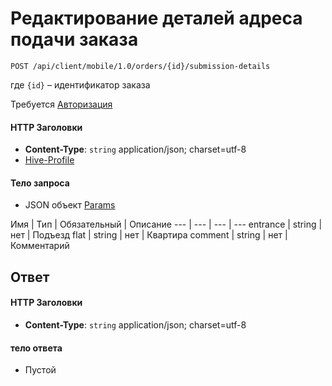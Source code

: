 # Редактирование деталей адреса подачи заказа

`POST /api/client/mobile/1.0/orders/{id}/submission-details`

где `{id}` – идентификатор заказа

Требуется [Авторизация](hmac.md)
#### HTTP Заголовки
* **Content-Type**: `string` application/json; charset=utf-8
* [Hive-Profile](http_headers.md)

#### Тело запроса
* JSON объект [Params](#Params-fields)

<a name="Params-fields"></a>
Имя | Тип | Обязательный | Описание 
--- | --- | --- | ---
entrance | string | нет | Подъезд
flat | string | нет | Квартира
comment | string | нет | Комментарий

## Ответ

#### HTTP Заголовки
* **Content-Type**: `string` application/json; charset=utf-8

#### тело ответа
* Пустой
